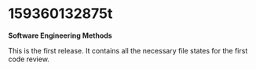 # 159360132875t
**Software Engineering Methods**

This is the first release. It contains all the necessary file states for the first code review. 
